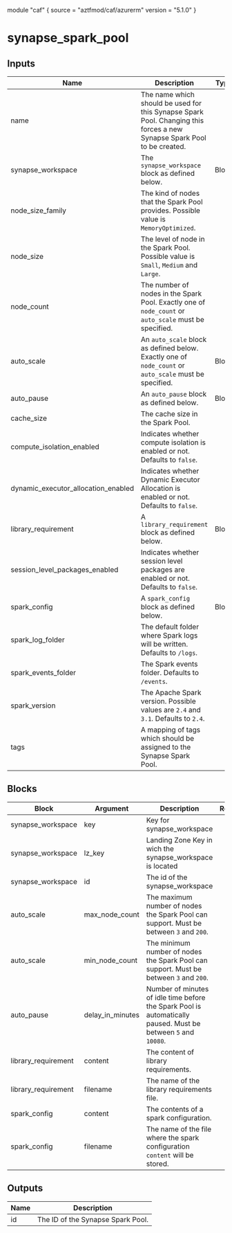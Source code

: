module "caf" {
  source  = "aztfmod/caf/azurerm"
  version = "5.1.0"
}

# synapse_spark_pool

## Inputs
| Name | Description | Type | Required |
|------|-------------|------|:--------:|
|name| The name which should be used for this Synapse Spark Pool. Changing this forces a new Synapse Spark Pool to be created.||True|
|synapse_workspace|The `synapse_workspace` block as defined below.|Block|True|
|node_size_family| The kind of nodes that the Spark Pool provides. Possible value is `MemoryOptimized`.||True|
|node_size| The level of node in the Spark Pool. Possible value is `Small`, `Medium` and `Large`.||True|
|node_count| The number of nodes in the Spark Pool. Exactly one of `node_count` or `auto_scale` must be specified.||False|
|auto_scale|  An `auto_scale` block as defined below. Exactly one of `node_count` or `auto_scale` must be specified.| Block |False|
|auto_pause|  An `auto_pause` block as defined below.| Block |False|
|cache_size| The cache size in the Spark Pool.||False|
|compute_isolation_enabled| Indicates whether compute isolation is enabled or not. Defaults to `false`. ||False|
|dynamic_executor_allocation_enabled| Indicates whether Dynamic Executor Allocation is enabled or not. Defaults to `false`.||False|
|library_requirement|  A `library_requirement` block as defined below.| Block |False|
|session_level_packages_enabled| Indicates whether session level packages are enabled or not. Defaults to `false`.||False|
|spark_config|  A `spark_config` block as defined below.| Block |False|
|spark_log_folder| The default folder where Spark logs will be written. Defaults to `/logs`.||False|
|spark_events_folder| The Spark events folder. Defaults to `/events`.||False|
|spark_version| The Apache Spark version. Possible values are `2.4` and `3.1`. Defaults to `2.4`.||False|
|tags| A mapping of tags which should be assigned to the Synapse Spark Pool.||False|

## Blocks
| Block | Argument | Description | Required |
|-------|----------|-------------|----------|
|synapse_workspace| key | Key for  synapse_workspace||| Required if  |
|synapse_workspace| lz_key |Landing Zone Key in wich the synapse_workspace is located|||True|
|synapse_workspace| id | The id of the synapse_workspace |||True|
|auto_scale|max_node_count| The maximum number of nodes the Spark Pool can support. Must be between `3` and `200`.|||True|
|auto_scale|min_node_count| The minimum number of nodes the Spark Pool can support. Must be between `3` and `200`.|||True|
|auto_pause|delay_in_minutes| Number of minutes of idle time before the Spark Pool is automatically paused. Must be between `5` and `10080`.|||True|
|library_requirement|content| The content of library requirements.|||True|
|library_requirement|filename| The name of the library requirements file.|||True|
|spark_config|content| The contents of a spark configuration.|||True|
|spark_config|filename| The name of the file where the spark configuration `content` will be stored.|||True|

## Outputs
| Name | Description |
|------|-------------|
|id|The ID of the Synapse Spark Pool.|||

